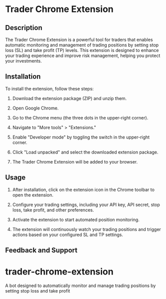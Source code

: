 # Trader Chrome Extension

## Description

The Trader Chrome Extension is a powerful tool for traders that enables automatic monitoring and management of trading positions by setting stop loss (SL) and take profit (TP) levels. This extension is designed to enhance your trading experience and improve risk management, helping you protect your investments.

## Installation

To install the extension, follow these steps:

1. Download the extension package (ZIP) and unzip them.

2. Open Google Chrome.

3. Go to the Chrome menu (the three dots in the upper-right corner).

4. Navigate to "More tools" > "Extensions."

5. Enable "Developer mode" by toggling the switch in the upper-right corner.

6. Click "Load unpacked" and select the downloaded extension package.

7. The Trader Chrome Extension will be added to your browser.

## Usage

1. After installation, click on the extension icon in the Chrome toolbar to open the extension.

2. Configure your trading settings, including your API key, API secret, stop loss, take profit, and other preferences.

3. Activate the extension to start automated position monitoring.

4. The extension will continuously watch your trading positions and trigger actions based on your configured SL and TP settings.

## Feedback and Support

# trader-chrome-extension
A bot designed to automatically monitor and manage trading positions by setting stop loss and take profit

